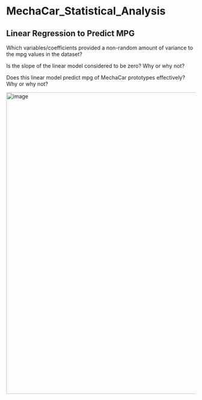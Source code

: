 # MechaCar_Statistical_Analysis

## Linear Regression to Predict MPG

Which variables/coefficients provided a non-random amount of variance to the mpg values in the dataset?

Is the slope of the linear model considered to be zero? Why or why not?

Does this linear model predict mpg of MechaCar prototypes effectively? Why or why not?

<img width="801" alt="image" src="https://user-images.githubusercontent.com/102195085/182500248-dec40076-5eeb-4a18-a7d7-af364a62ca64.png">
